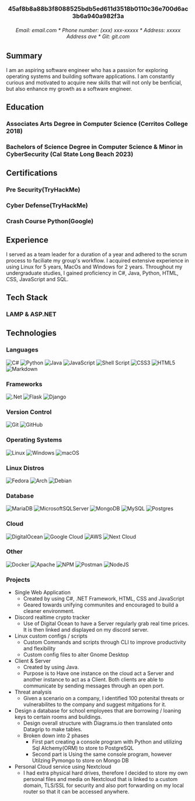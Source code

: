 <h3 align="center">45af8b8a88b3f8088525bdb5ed611d3518b0110c36e700d6ac3b6a940a982f3a</h3>

<h6 align="center">Email: email.com * Phone number: (xxx) xxx-xxxxx * Address: xxxxx Address ave * Git: git.com</h6>

## **Summary**
I am an aspiring software engineer who has a passion for exploring operating systems and building software applications. I am constantly curious and motivated to acquire new skills that will not only be benficial, but also enhance my growth as a software engineer.
## **Education**
### Associates Arts Degree in Computer Science (Cerritos College 2018)
### Bachelors of Science Degree in Computer Science & Minor in CyberSecurity (Cal State Long Beach 2023)
## **Certifications** 
### Pre Security(TryHackMe) 
### Cyber Defense(TryHackMe) 
### Crash Course Python(Google)
## **Experience**
I served as a team leader for a duration of a year and adhered to the scrum process to faciliate my group's workflow. I acquired extensive experience in using Linux for 5 years, MacOs and Windows for 2 years. Throughout my undergraduate studies, I gained proficiency in C#, Java, Python, HTML, CSS, JavaScript and SQL.
## **Tech Stack**
### LAMP & ASP.NET
## **Technologies**
### Languages
![C#](https://img.shields.io/badge/c%23-%23239120.svg?style=for-the-badge&logo=c-sharp&logoColor=white) ![Python](https://img.shields.io/badge/python-3670A0?style=for-the-badge&logo=python&logoColor=ffdd54) ![Java](https://img.shields.io/badge/java-%23ED8B00.svg?style=for-the-badge&logo=java&logoColor=white) ![JavaScript](https://img.shields.io/badge/javascript-%23323330.svg?style=for-the-badge&logo=javascript&logoColor=%23F7DF1E) 
![Shell Script](https://img.shields.io/badge/shell_script-%23121011.svg?style=for-the-badge&logo=gnu-bash&logoColor=white) ![CSS3](https://img.shields.io/badge/css3-%231572B6.svg?style=for-the-badge&logo=css3&logoColor=white) ![HTML5](https://img.shields.io/badge/html5-%23E34F26.svg?style=for-the-badge&logo=html5&logoColor=white) ![Markdown](https://img.shields.io/badge/markdown-%23000000.svg?style=for-the-badge&logo=markdown&logoColor=white)
 

### Frameworks
![.Net](https://img.shields.io/badge/.NET-5C2D91?style=for-the-badge&logo=.net&logoColor=white) 
![Flask](https://img.shields.io/badge/flask-%23000.svg?style=for-the-badge&logo=flask&logoColor=white) ![Django](https://img.shields.io/badge/django-%23092E20.svg?style=for-the-badge&logo=django&logoColor=white) 

### Version Control
![Git](https://img.shields.io/badge/git-%23F05033.svg?style=for-the-badge&logo=git&logoColor=white)
![GitHub](https://img.shields.io/badge/github-%23121011.svg?style=for-the-badge&logo=github&logoColor=white)

### Operating Systems
![Linux](https://img.shields.io/badge/Linux-FCC624?style=for-the-badge&logo=linux&logoColor=black) ![Windows](https://img.shields.io/badge/Windows-0078D6?style=for-the-badge&logo=windows&logoColor=white) ![macOS](https://img.shields.io/badge/mac%20os-000000?style=for-the-badge&logo=macos&logoColor=F0F0F0)

### Linux Distros
![Fedora](https://img.shields.io/badge/Fedora-294172?style=for-the-badge&logo=fedora&logoColor=white) ![Arch](https://img.shields.io/badge/Arch%20Linux-1793D1?logo=arch-linux&logoColor=fff&style=for-the-badge) ![Debian](https://img.shields.io/badge/Debian-D70A53?style=for-the-badge&logo=debian&logoColor=white)

### Database
![MariaDB](https://img.shields.io/badge/MariaDB-003545?style=for-the-badge&logo=mariadb&logoColor=white) ![MicrosoftSQLServer](https://img.shields.io/badge/Microsoft%20SQL%20Server-CC2927?style=for-the-badge&logo=microsoft%20sql%20server&logoColor=white) ![MongoDB](https://img.shields.io/badge/MongoDB-%234ea94b.svg?style=for-the-badge&logo=mongodb&logoColor=white) ![MySQL](https://img.shields.io/badge/mysql-%2300f.svg?style=for-the-badge&logo=mysql&logoColor=white) ![Postgres](https://img.shields.io/badge/postgres-%23316192.svg?style=for-the-badge&logo=postgresql&logoColor=white)

### Cloud
![DigitalOcean](https://img.shields.io/badge/DigitalOcean-%230167ff.svg?style=for-the-badge&logo=digitalOcean&logoColor=white)
![Google Cloud](https://img.shields.io/badge/GoogleCloud-%234285F4.svg?style=for-the-badge&logo=google-cloud&logoColor=white) 
![AWS](https://img.shields.io/badge/AWS-%23FF9900.svg?style=for-the-badge&logo=amazon-aws&logoColor=white) ![Next Cloud](https://img.shields.io/badge/Next%20Cloud-0B94DE?style=for-the-badge&logo=nextcloud&logoColor=white)

### Other
![Docker](https://img.shields.io/badge/docker-%230db7ed.svg?style=for-the-badge&logo=docker&logoColor=white)
![Apache](https://img.shields.io/badge/apache-%23D42029.svg?style=for-the-badge&logo=apache&logoColor=white)
![NPM](https://img.shields.io/badge/NPM-%23CB3837.svg?style=for-the-badge&logo=npm&logoColor=white)
![Postman](https://img.shields.io/badge/Postman-FF6C37?style=for-the-badge&logo=postman&logoColor=white)
![NodeJS](https://img.shields.io/badge/node.js-6DA55F?style=for-the-badge&logo=node.js&logoColor=white)


### **Projects**
- Single Web Application
  * Created by using C#, .NET Framework, HTML, CSS and JavaScript 
  * Geared towards unifying communites and encouraged to build a cleaner environment.
- Discord realtime crypto tracker
  * Use of Digital Ocean to have a Server regularly grab real time prices. It is then linked and displayed on my discord server.
- Linux custom configs / scripts
  * Custom Commands and scripts through CLI to improve productivity and flexibility 
  * Custom config files to alter Gnome Desktop
- Client & Server
  * Created by using Java.
  * Purpose is to Have one instance on the cloud act a Server and another instance to act as a Client. Both clients are able to communicate by sending messages through an open port.
- Threat analysis 
  * Given a scenario on a company, I identified 100 potenital threats or vulnerabilites to the company and suggest mitgations for it.
- Design a database for school employees that are borrowing / loaning keys to certain rooms and buildings.
  * Design overall structure with Diagrams.io then translated onto Datagrip to make tables.
  * Broken down into 2 phases
    * First part creating a console program with Python and utilizing Sql Alchemy(ORM) to store to PostgreSQL 
    * Second part is Using the same console program, however Utilzing Pymongo to store on Mongo DB 
- Personal Cloud service using Nextcloud
  * I had extra physical hard drives, therefore I decided to store my own personal files and media on Nextcloud that is linked to a custom domain, TLS/SSL for security and also port forwarding on my local router so that it can be accessed anywhere.
